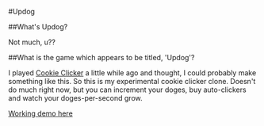 #Updog

##What's Updog?

Not much, u??


##What is the game which appears to be titled, 'Updog'?

I played [Cookie Clicker](http://orteil.dashnet.org/cookieclicker/) a little while ago and thought, I could probably make something like this. So this is my experimental cookie clicker clone. Doesn't do much right now, but you can increment your doges, buy auto-clickers and watch your doges-per-second grow.

[Working demo here](http://scottpham.xyz/updog/)
